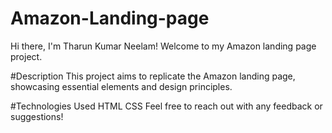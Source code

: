 # Amazon-Landing-page
Hi there, I'm Tharun Kumar Neelam!
Welcome to my Amazon landing page project.

#Description
This project aims to replicate the Amazon landing page, showcasing essential elements and design principles.

#Technologies Used
HTML
CSS
Feel free to reach out with any feedback or suggestions!
